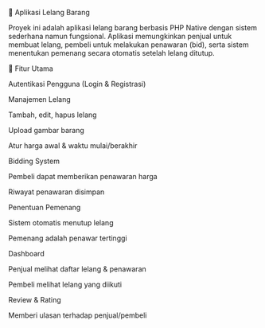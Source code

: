 🛒 Aplikasi Lelang Barang

Proyek ini adalah aplikasi lelang barang berbasis PHP Native dengan sistem sederhana namun fungsional. Aplikasi memungkinkan penjual untuk membuat lelang, pembeli untuk melakukan penawaran (bid), serta sistem menentukan pemenang secara otomatis setelah lelang ditutup.

🚀 Fitur Utama

Autentikasi Pengguna (Login & Registrasi)

Manajemen Lelang

Tambah, edit, hapus lelang

Upload gambar barang

Atur harga awal & waktu mulai/berakhir

Bidding System

Pembeli dapat memberikan penawaran harga

Riwayat penawaran disimpan

Penentuan Pemenang

Sistem otomatis menutup lelang

Pemenang adalah penawar tertinggi

Dashboard

Penjual melihat daftar lelang & penawaran

Pembeli melihat lelang yang diikuti

Review & Rating

Memberi ulasan terhadap penjual/pembeli
